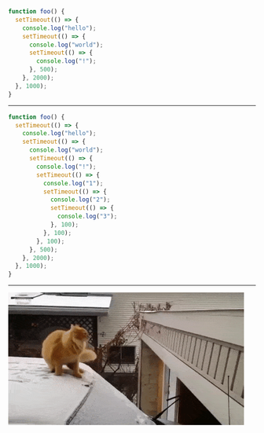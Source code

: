 ```js [1-2,10-11|3|4,9|5|6,8|7|1-11]
function foo() {
  setTimeout(() => {
    console.log("hello");
    setTimeout(() => {
      console.log("world");
      setTimeout(() => {
        console.log("!");
      }, 500);
    }, 2000);
  }, 1000);
}
```

---

<!-- .slide: class="slide_md" -->

```js
function foo() {
  setTimeout(() => {
    console.log("hello");
    setTimeout(() => {
      console.log("world");
      setTimeout(() => {
        console.log("!");
        setTimeout(() => {
          console.log("1");
          setTimeout(() => {
            console.log("2");
            setTimeout(() => {
              console.log("3");
            }, 100);
          }, 100);
        }, 100);
      }, 500);
    }, 2000);
  }, 1000);
}
```

---

<!-- .slide: class="slide_md" -->

![image](../assets/cat-launch.gif)
